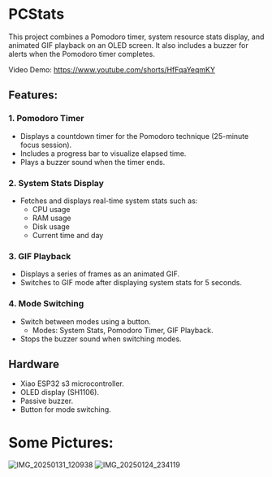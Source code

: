 # PCStats

This project combines a Pomodoro timer, system resource stats display, and animated GIF playback on an OLED screen. It also includes a buzzer for alerts when the Pomodoro timer completes.

Video Demo: https://www.youtube.com/shorts/HfFqaYeqmKY

## Features:

### 1. **Pomodoro Timer**
- Displays a countdown timer for the Pomodoro technique (25-minute focus session).
- Includes a progress bar to visualize elapsed time.
- Plays a buzzer sound when the timer ends.

### 2. **System Stats Display**
- Fetches and displays real-time system stats such as:
  - CPU usage
  - RAM usage
  - Disk usage
  - Current time and day

### 3. **GIF Playback**
- Displays a series of frames as an animated GIF.
- Switches to GIF mode after displaying system stats for 5 seconds.

### 4. **Mode Switching**
- Switch between modes using a button.
  - Modes: System Stats, Pomodoro Timer, GIF Playback.
- Stops the buzzer sound when switching modes.

## Hardware
- Xiao ESP32 s3 microcontroller.
- OLED display (SH1106).
- Passive buzzer.
- Button for mode switching.
  
# Some Pictures:
![IMG_20250131_120938](https://github.com/user-attachments/assets/257e5342-daf3-4c35-bfd2-7050e4aea4fb)
![IMG_20250124_234119](https://github.com/user-attachments/assets/db083d31-11a9-491f-992f-6dd4f274a289)

